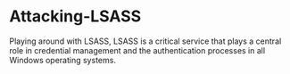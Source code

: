 # Attacking-LSASS
Playing around with LSASS, LSASS is a critical service that plays a central role in credential management and the authentication processes in all Windows operating systems.
